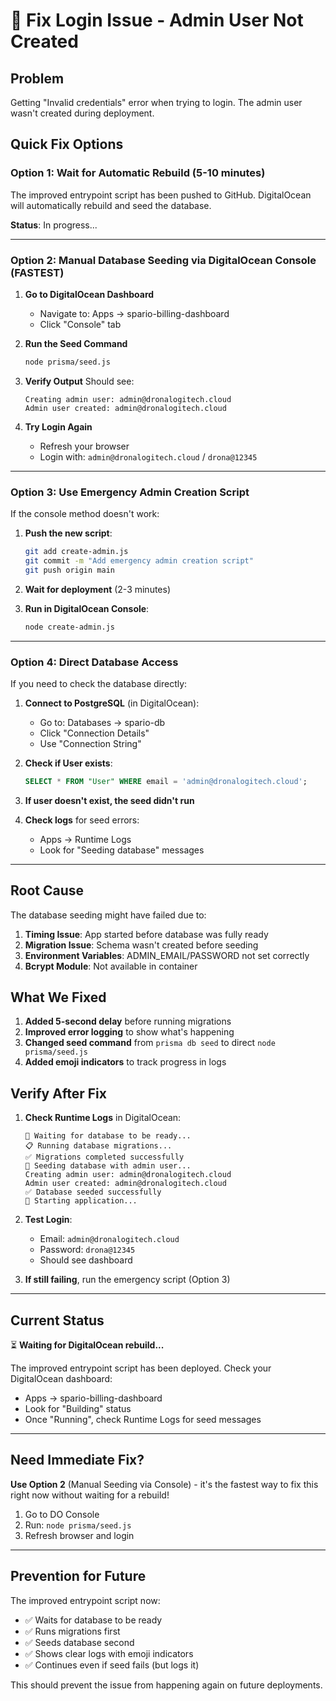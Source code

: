 # 🔧 Fix Login Issue - Admin User Not Created

## Problem
Getting "Invalid credentials" error when trying to login. The admin user wasn't created during deployment.

## Quick Fix Options

### Option 1: Wait for Automatic Rebuild (5-10 minutes)

The improved entrypoint script has been pushed to GitHub. DigitalOcean will automatically rebuild and seed the database.

**Status**: In progress...

---

### Option 2: Manual Database Seeding via DigitalOcean Console (FASTEST)

1. **Go to DigitalOcean Dashboard**
   - Navigate to: Apps → spario-billing-dashboard
   - Click "Console" tab

2. **Run the Seed Command**
   ```bash
   node prisma/seed.js
   ```

3. **Verify Output**
   Should see:
   ```
   Creating admin user: admin@dronalogitech.cloud
   Admin user created: admin@dronalogitech.cloud
   ```

4. **Try Login Again**
   - Refresh your browser
   - Login with: `admin@dronalogitech.cloud` / `drona@12345`

---

### Option 3: Use Emergency Admin Creation Script

If the console method doesn't work:

1. **Push the new script**:
   ```bash
   git add create-admin.js
   git commit -m "Add emergency admin creation script"
   git push origin main
   ```

2. **Wait for deployment** (2-3 minutes)

3. **Run in DigitalOcean Console**:
   ```bash
   node create-admin.js
   ```

---

### Option 4: Direct Database Access

If you need to check the database directly:

1. **Connect to PostgreSQL** (in DigitalOcean):
   - Go to: Databases → spario-db
   - Click "Connection Details"
   - Use "Connection String"

2. **Check if User exists**:
   ```sql
   SELECT * FROM "User" WHERE email = 'admin@dronalogitech.cloud';
   ```

3. **If user doesn't exist, the seed didn't run**

4. **Check logs** for seed errors:
   - Apps → Runtime Logs
   - Look for "Seeding database" messages

---

## Root Cause

The database seeding might have failed due to:

1. **Timing Issue**: App started before database was fully ready
2. **Migration Issue**: Schema wasn't created before seeding
3. **Environment Variables**: ADMIN_EMAIL/PASSWORD not set correctly
4. **Bcrypt Module**: Not available in container

## What We Fixed

1. **Added 5-second delay** before running migrations
2. **Improved error logging** to show what's happening
3. **Changed seed command** from `prisma db seed` to direct `node prisma/seed.js`
4. **Added emoji indicators** to track progress in logs

## Verify After Fix

1. **Check Runtime Logs** in DigitalOcean:
   ```
   🔄 Waiting for database to be ready...
   📋 Running database migrations...
   ✅ Migrations completed successfully
   🌱 Seeding database with admin user...
   Creating admin user: admin@dronalogitech.cloud
   Admin user created: admin@dronalogitech.cloud
   ✅ Database seeded successfully
   🚀 Starting application...
   ```

2. **Test Login**:
   - Email: `admin@dronalogitech.cloud`
   - Password: `drona@12345`
   - Should see dashboard

3. **If still failing**, run the emergency script (Option 3)

---

## Current Status

⏳ **Waiting for DigitalOcean rebuild...**

The improved entrypoint script has been deployed. Check your DigitalOcean dashboard:
- Apps → spario-billing-dashboard
- Look for "Building" status
- Once "Running", check Runtime Logs for seed messages

---

## Need Immediate Fix?

**Use Option 2** (Manual Seeding via Console) - it's the fastest way to fix this right now without waiting for a rebuild!

1. Go to DO Console
2. Run: `node prisma/seed.js`
3. Refresh browser and login

---

## Prevention for Future

The improved entrypoint script now:
- ✅ Waits for database to be ready
- ✅ Runs migrations first
- ✅ Seeds database second
- ✅ Shows clear logs with emoji indicators
- ✅ Continues even if seed fails (but logs it)

This should prevent the issue from happening again on future deployments.
